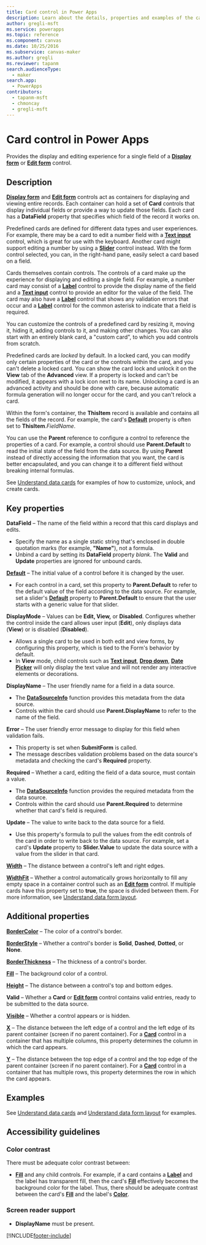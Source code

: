 ```yaml
---
title: Card control in Power Apps
description: Learn about the details, properties and examples of the card control in Power Apps.
author: gregli-msft
ms.service: powerapps
ms.topic: reference
ms.component: canvas
ms.date: 10/25/2016
ms.subservice: canvas-maker
ms.author: gregli
ms.reviewer: tapanm
search.audienceType: 
  - maker
search.app: 
  - PowerApps
contributors:
  - tapanm-msft
  - chmoncay
  - gregli-msft
---
```

# Card control in Power Apps
Provides the display and editing experience for a single field of a **[Display form](control-form-detail.md)** or **[Edit form](control-form-detail.md)** control.

## Description
**[Display form](control-form-detail.md)** and **[Edit form](control-form-detail.md)** controls act as containers for displaying and viewing entire records. Each container can hold a set of **Card** controls that display individual fields or provide a way to update those fields. Each card has a **DataField** property that specifies which field of the record it works on.  

Predefined cards are defined for different data types and user experiences.  For example, there may be a card to edit a number field with a **[Text input](control-text-input.md)** control, which is great for use with the keyboard. Another card might support editing a number by using a **[Slider](control-slider.md)** control instead. With the form control selected, you can, in the right-hand pane, easily select a card based on a field.

Cards themselves contain controls. The controls of a card make up the experience for displaying and editing a single field. For example, a number card may consist of a **[Label](control-text-box.md)** control to provide the display name of the field and a **[Text input](control-text-input.md)** control to provide an editor for the value of the field. The card may also have a **[Label](control-text-box.md)** control that shows any validation errors that occur and a **[Label](control-text-box.md)** control for the common asterisk to indicate that a field is required.

You can customize the controls of a predefined card by resizing it, moving it, hiding it, adding controls to it, and making other changes. You can also start with an entirely blank card, a "custom card", to which you add controls from scratch.

Predefined cards are *locked* by default. In a locked card, you can modify only certain properties of the card or the controls within the card, and you can't delete a locked card. You can show the card lock and unlock it on the **View** tab of the **Advanced** view. If a property is locked and can't be modified, it appears with a lock icon next to its name. Unlocking a card is an advanced activity and should be done with care, because automatic formula generation will no longer occur for the card, and you can't relock a card.

Within the form's container, the **ThisItem** record is available and contains all the fields of the record.  For example, the card's **[Default](properties-core.md)** property is often set to **ThisItem**.*FieldName*.

You can use the **Parent** reference to configure a control to reference the properties of a card.  For example, a control should use **Parent.Default** to read the initial state of the field from the data source. By using **Parent** instead of directly accessing the information that you want, the card is better encapsulated, and you can change it to a different field without breaking internal formulas.

See [Understand data cards](../working-with-cards.md) for examples of how to customize, unlock, and create cards.

## Key properties
**DataField** – The name of the field within a record that this card displays and edits.

* Specify the name as a single static string that's enclosed in double quotation marks (for example, **"Name"**), not a formula.
* Unbind a card by setting its **DataField** property *blank*. The **Valid** and **Update** properties are ignored for unbound cards.

**[Default](properties-core.md)** – The initial value of a control before it is changed by the user.

* For each control in a card, set this property to **Parent.Default** to refer to the default value of the field according to the data source. For example, set a slider's **[Default](properties-core.md)** property to **Parent.Default** to ensure that the user starts with a generic value for that slider.

**DisplayMode** – Values can be **Edit, View,** or **Disabled**. Configures whether the control inside the card allows user input (**Edit**), only displays data (**View**) or is disabled (**Disabled**).  

* Allows a single card to be used in both edit and view forms, by configuring this property, which is tied to the Form's behavior by default.
* In **View** mode, child controls such as **[Text input](control-text-input.md)**, **[Drop down](control-drop-down.md)**, **[Date Picker](control-date-picker.md)** will only display the text value and will not render any interactive elements or decorations.

**DisplayName** – The user friendly name for a field in a data source.

* The **[DataSourceInfo](../functions/function-datasourceinfo.md)** function provides this metadata from the data source.
* Controls within the card should use **Parent.DisplayName** to refer to the name of the field.

**Error** – The user friendly error message to display for this field when validation fails.

* This property is set when **SubmitForm** is called.  
* The message describes validation problems based on the data source's metadata and checking the card's **Required** property.

**Required** – Whether a card, editing the field of a data source, must contain a value.

* The **[DataSourceInfo](../functions/function-datasourceinfo.md)** function provides the required metadata from the data source.
* Controls within the card should use **Parent.Required** to determine whether that card's field is required.

**Update** – The value to write back to the data source for a field.

* Use this property's formula to pull the values from the edit controls of the card in order to write back to the data source. For example, set a card's **Update** property to **Slider.Value** to update the data source with a value from the slider in that card.

**[Width](properties-size-location.md)** – The distance between a control's left and right edges.

**[WidthFit](properties-size-location.md)** – Whether a control automatically grows horizontally to fill any empty space in a container control such as an **[Edit form](control-form-detail.md)** control. If multiple cards have this property set to **true**, the space is divided between them. For more information, see [Understand data form layout](../working-with-form-layout.md).

## Additional properties
**[BorderColor](properties-color-border.md)** – The color of a control's border.

**[BorderStyle](properties-color-border.md)** – Whether a control's border is **Solid**, **Dashed**, **Dotted**, or **None**.

**[BorderThickness](properties-color-border.md)** – The thickness of a control's border.

**[Fill](properties-color-border.md)** – The background color of a control.

**[Height](properties-size-location.md)** – The distance between a control's top and bottom edges.

**Valid** – Whether a **Card** or **[Edit form](control-form-detail.md)** control contains valid entries, ready to be submitted to the data source.

**[Visible](properties-core.md)** – Whether a control appears or is hidden.

**[X](properties-size-location.md)** – The distance between the left edge of a control and the left edge of its parent container (screen if no parent container). For a **[Card](control-card.md)** control in a container that has multiple columns, this property determines the column in which the card appears.

**[Y](properties-size-location.md)** – The distance between the top edge of a control and the top edge of the parent container (screen if no parent container). For a **[Card](control-card.md)** control in a container that has multiple rows, this property determines the row in which the card appears.

## Examples
See [Understand data cards](../working-with-cards.md) and [Understand data form layout](../working-with-form-layout.md) for examples.


## Accessibility guidelines
### Color contrast
There must be adequate color contrast between:
* **[Fill](properties-color-border.md)** and any child controls. For example, if a card contains a **[Label](control-text-box.md)** and the label has transparent fill, then the card's **[Fill](properties-color-border.md)** effectively becomes the background color for the label. Thus, there should be adequate contrast between the card's **[Fill](properties-color-border.md)** and the label's **[Color](properties-color-border.md)**.

### Screen reader support
* **DisplayName** must be present.


[!INCLUDE[footer-include](../../../includes/footer-banner.md)]